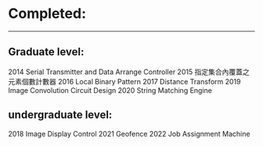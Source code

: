 
# Completed:
---
## Graduate level:
2014 Serial Transmitter and Data Arrange Controller
2015 指定集合內覆蓋之元素個數計數器 
2016 Local Binary Pattern
2017 Distance Transform
2019 Image Convolution Circuit Design
2020 String Matching Engine
## undergraduate level:
2018 Image Display Control
2021 Geofence
2022 Job Assignment Machine

